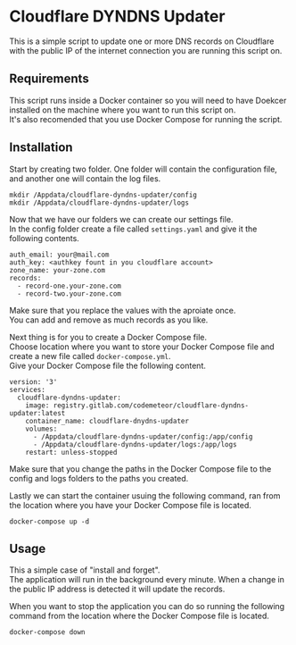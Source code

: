 # Cloudflare DYNDNS Updater
This is a simple script to update one or more DNS records on Cloudflare with the public IP of the internet connection you are running this script on.

## Requirements
This script runs inside a Docker container so you will need to have Doekcer installed on the machine where you want to run this script on.  
It's also recomended that you use Docker Compose for running the script.

## Installation
Start by creating two folder. One folder will contain the configuration file, and another one will contain the log files.

```
mkdir /Appdata/cloudflare-dyndns-updater/config
mkdir /Appdata/cloudflare-dyndns-updater/logs
```
Now that we have our folders we can create our settings file.  
In the config folder create a file called `settings.yaml` and give it the following contents.
```
auth_email: your@mail.com
auth_key: <authkey fount in you cloudflare account>
zone_name: your-zone.com
records:
  - record-one.your-zone.com
  - record-two.your-zone.com
```
Make sure that you replace the values with the aproiate once.  
You can add and remove as much records as you like.

Next thing is for you to create a Docker Compose file.  
Choose location where you want to store your Docker Compose file and create a new file called `docker-compose.yml`.  
Give your Docker Compose file the following content.
```
version: '3'
services:
  cloudflare-dyndns-updater:
    image: registry.gitlab.com/codemeteor/cloudflare-dyndns-updater:latest
    container_name: cloudflare-dnydns-updater
    volumes:
      - /Appdata/cloudflare-dyndns-updater/config:/app/config
      - /Appdata/cloudflare-dyndns-updater/logs:/app/logs
    restart: unless-stopped
```
Make sure that you change the paths in the Docker Compose file to the config and logs folders to the paths you created.  
  
Lastly we can start the container usuing the following command, ran from the location where you have your Docker Compose file is located.
```
docker-compose up -d
```
## Usage
This a simple case of "install and forget".  
The application will run in the background every minute. When a change in the public IP address is detected it will update the records.  
   
When you want to stop the application you can do so running the following command from the location where the Docker Compose file is located.

```
docker-compose down
```